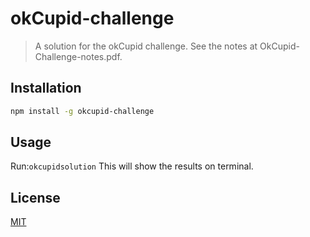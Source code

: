 # okCupid-challenge

>A solution for the okCupid challenge. See the notes at OkCupid-Challenge-notes.pdf.


## Installation

```bash
npm install -g okcupid-challenge
```
  
## Usage
    
Run:`okcupidsolution`
This will show the results on terminal.


## License

[MIT](http://vjpr.mit-license.org)

[npm-url]: https://www.npmjs.com/package/okcupid-challenge